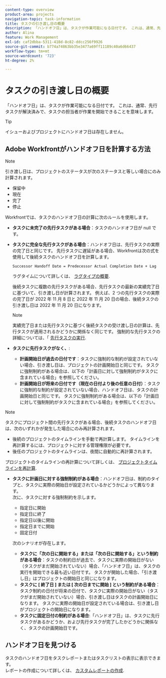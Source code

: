```yaml
---
content-type: overview
product-area: projects
navigation-topic: task-information
title: タスクの引き渡し日の概要
description: 「ハンドオフ日」は、タスクが作業可能になる日付です。 これは、通常、先行タスクが解決済みで、タスクの担当者が作業を開始できることを意味します。
author: Alina
feature: Work Management
exl-id: caf2dbba-5311-418d-8c82-ddcc256f9926
source-git-commit: b774a74863bb35e3477a69ff11189c40a6d66437
workflow-type: tm+mt
source-wordcount: '723'
ht-degree: 2%

---
```


# タスクの引き渡し日の概要

「ハンドオフ日」は、タスクが作業可能になる日付です。 これは、通常、先行タスクが解決済みで、タスクの担当者が作業を開始できることを意味します。

>[!TIP]
>
>イシューおよびプロジェクトにハンドオフ日は存在しません。

## Adobe Workfrontがハンドオフ日を計算する方法

>[!NOTE]
>
>引き渡し日は、プロジェクトのステータスが次のステータスと等しい場合にのみ計算されます。
>
>* 保留中
>* 現在
>* 完了
>* 停止
>

Workfrontでは、タスクのハンドオフ日の計算に次のルールを使用します。

* **タスクに未完了の先行タスクがある場合**：タスクのハンドオフ日が null です。
* **タスクに完全な先行タスクがある場合**：ハンドオフ日は、先行タスクの実際の完了日と同じです。 先行タスクに遅延がある場合、Workfrontは次の式を使用して後続タスクのハンドオフ日を計算します。

  `Successor Handoff Date = Predecessor Actual Completion Date + Lag`

  ラグタイムについて詳しくは、 [ラグタイプの概要](../use-prdcssrs/lag-types.md).

  後続タスクに複数の先行タスクがある場合、先行タスクの最新の実績完了日に基づいて、引き渡し日が計算されます。 例えば、2 つの先行タスクの実際の完了日が 2022 年 11 月 8 日と 2022 年 11 月 20 日の場合、後続タスクの引き渡し日は 2022 年 11 月 20 日になります。

  >[!NOTE]
  >
  >   実績完了日または先行タスクに基づく後続タスクの受け渡し日の計算は、先行タスクが適用されるかどうかに関係なく同じです。 強制的な先行タスクの詳細については、「 [先行タスクの実行](../use-prdcssrs/enforced-predecessors.md).


* **タスクに先行タスクがなく、**:

   * **計画開始日が過去の日付です**：タスクに強制的な制約が設定されていない場合、引き渡し日は、プロジェクトの計画開始日と同じです。 タスクに強制制約がある場合は、以下の「計画日に対して強制制約がタスクに含まれている場合」を参照してください。
   * **計画開始日が将来の日付です（現在の日付より後の任意の日付）**：タスクに強制的な制約が設定されていない場合、ハンドオフ日は、タスクの計画開始日と同じです。 タスクに強制制約がある場合は、以下の「計画日に対して強制制約がタスクに含まれている場合」を参照してください。

>[!NOTE]
>
>タスクにプロジェクト間の先行タスクがある場合、後続タスクのハンドオフ日は、次のいずれかが発生した場合にのみ再計算されます。
>
>* 後続のプロジェクトのタイムラインを手動で再計算します。 タイムラインを再計算するには、プロジェクトに対する管理権限が必要です。
>* 後任のプロジェクトのタイムラインは、夜間に自動的に再計算されます。
>
>プロジェクトのタイムラインの再計算について詳しくは、 [プロジェクトタイムラインを再計算](../../../manage-work/projects/manage-projects/recalculate-project-timeline.md).

* **タスクに計画日に対する強制制約がある場合**：ハンドオフ日は、制約のタイプと、タスクに実際の開始日が設定されているかどうかによって異なります。\
  次に、タスクに対する強制制約を示します。

   * 指定日に開始
   * 指定日に終了
   * 指定日以後に開始
   * 指定日までに開始
   * 固定日付

  次のシナリオが存在します。

   * **タスクに「次の日に開始する」または「次の日に開始する」という制約がある場合**：タスクの制約日が過去で、タスクに実際の開始日がない（タスクがまだ開始されていない）場合、「ハンドオフ日」は、タスクの実行を開始できる最も近い日付です。 タスクが開始した場合、「引き渡し日」はプロジェクトの開始日と同じになります。
   * **タスクに [ 終了日 ] または [ 次の日までに開始 ] という制約がある場合**：タスク制約の日付が将来の日付で、タスクに実際の開始日がない（タスクがまだ開始されていない）場合、引き渡し日はタスクの計画開始日になります。 タスクに実際の開始日が設定されている場合は、引き渡し日がプロジェクトの開始日になります。
   * **タスクに固定日付の制約がある場合**:「ハンドオフ日」は、タスクに先行タスクがあるかどうか、および先行タスクが完了したかどうかに関係なく、タスクの計画開始日です。

<!--these are old descriptions, edited by Anna As. on August 25, 2023 in this issue - https://experience.adobe.com/#/@adobeinternalworkfront/so:hub-Hub/workfront/issue/64c0032500018fabd4fc484167eb10dc/updates
   * When the task has a constraint of Must Start On or Start No Earlier Than, the Handoff Date is the Constraint date, unless there is an Actual Start Date on the task. If there is an Actual Start Date on the task, the Handoff Date is the Actual Completion Date of the predecessor.
   * When the task has a constraint of Must Finish On or Start No Later Than, the Handoff Date is always the Actual Completion Date of the predecessor, regardless of whether there is an Actual Start Date on the task or not. 
   * When the task has a constraint of Fixed Dates, the Handoff Date is the Planned Start Date of the task, regardless of whether it has a predecessor or not and regardless of whether the predecessor is completed or not.

-->

## ハンドオフ日を見つける

タスクのハンドオフ日をタスクレポートまたはタスクリストの表示に表示できます。\
レポートの作成について詳しくは、 [カスタムレポートの作成](../../../reports-and-dashboards/reports/creating-and-managing-reports/create-custom-report.md).
